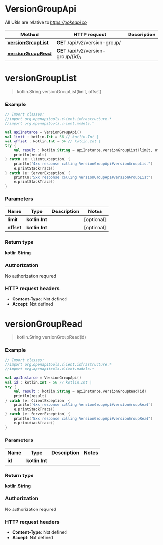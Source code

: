 # VersionGroupApi

All URIs are relative to *https://pokeapi.co*

Method | HTTP request | Description
------------- | ------------- | -------------
[**versionGroupList**](VersionGroupApi.md#versionGroupList) | **GET** /api/v2/version-group/ | 
[**versionGroupRead**](VersionGroupApi.md#versionGroupRead) | **GET** /api/v2/version-group/{id}/ | 


<a name="versionGroupList"></a>
# **versionGroupList**
> kotlin.String versionGroupList(limit, offset)



### Example
```kotlin
// Import classes:
//import org.openapitools.client.infrastructure.*
//import org.openapitools.client.models.*

val apiInstance = VersionGroupApi()
val limit : kotlin.Int = 56 // kotlin.Int | 
val offset : kotlin.Int = 56 // kotlin.Int | 
try {
    val result : kotlin.String = apiInstance.versionGroupList(limit, offset)
    println(result)
} catch (e: ClientException) {
    println("4xx response calling VersionGroupApi#versionGroupList")
    e.printStackTrace()
} catch (e: ServerException) {
    println("5xx response calling VersionGroupApi#versionGroupList")
    e.printStackTrace()
}
```

### Parameters

Name | Type | Description  | Notes
------------- | ------------- | ------------- | -------------
 **limit** | **kotlin.Int**|  | [optional]
 **offset** | **kotlin.Int**|  | [optional]

### Return type

**kotlin.String**

### Authorization

No authorization required

### HTTP request headers

 - **Content-Type**: Not defined
 - **Accept**: Not defined

<a name="versionGroupRead"></a>
# **versionGroupRead**
> kotlin.String versionGroupRead(id)



### Example
```kotlin
// Import classes:
//import org.openapitools.client.infrastructure.*
//import org.openapitools.client.models.*

val apiInstance = VersionGroupApi()
val id : kotlin.Int = 56 // kotlin.Int | 
try {
    val result : kotlin.String = apiInstance.versionGroupRead(id)
    println(result)
} catch (e: ClientException) {
    println("4xx response calling VersionGroupApi#versionGroupRead")
    e.printStackTrace()
} catch (e: ServerException) {
    println("5xx response calling VersionGroupApi#versionGroupRead")
    e.printStackTrace()
}
```

### Parameters

Name | Type | Description  | Notes
------------- | ------------- | ------------- | -------------
 **id** | **kotlin.Int**|  |

### Return type

**kotlin.String**

### Authorization

No authorization required

### HTTP request headers

 - **Content-Type**: Not defined
 - **Accept**: Not defined

